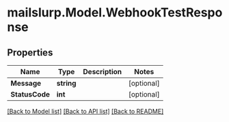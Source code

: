 # mailslurp.Model.WebhookTestResponse
## Properties

Name | Type | Description | Notes
------------ | ------------- | ------------- | -------------
**Message** | **string** |  | [optional] 
**StatusCode** | **int** |  | [optional] 

[[Back to Model list]](../README#documentation-for-models) [[Back to API list]](../README#documentation-for-api-endpoints) [[Back to README]](../README)

